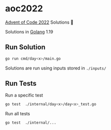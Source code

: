 # aoc2022

[Advent of Code 2022](https://adventofcode.com/2022/) Solutions 🎄

Solutions in [Golang](https://go.dev) 1.19

## Run Solution

```sh
go run cmd/day<x>/main.go 
```

Solutions are run using inputs stored in `./inputs/`

## Run Tests

Run a specific test
```sh
go test  ./internal/day<x>/day<x>_test.go
```


Run all tests
```sh
go test  ./internal/... 
```


